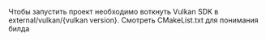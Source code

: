 Чтобы запустить проект необходимо воткнуть Vulkan SDK в external/vulkan/{vulkan version}.
Смотреть CMakeList.txt для понимания билда